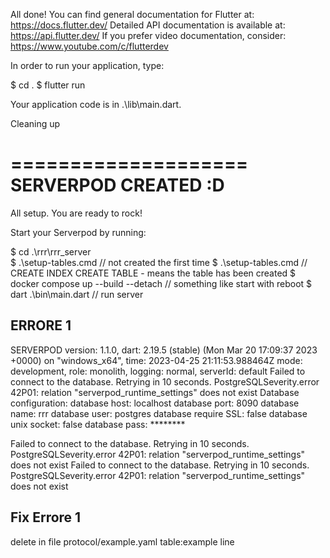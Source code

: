 All done!
You can find general documentation for Flutter at: https://docs.flutter.dev/
Detailed API documentation is available at: https://api.flutter.dev/
If you prefer video documentation, consider: https://www.youtube.com/c/flutterdev

In order to run your application, type:

  $ cd .
  $ flutter run

Your application code is in .\lib\main.dart.


Cleaning up


====================
SERVERPOD CREATED :D
====================

All setup. You are ready to rock!

Start your Serverpod by running:

  $ cd .\rrr\rrr_server\
  $ .\setup-tables.cmd // not created the first time
  $ .\setup-tables.cmd //  CREATE INDEX CREATE TABLE - means the table has been created
  $ docker compose up --build --detach  // something like start with reboot
  $ dart .\bin\main.dart // run server


## ERRORE 1
SERVERPOD version: 1.1.0, dart: 2.19.5 (stable) (Mon Mar 20 17:09:37 2023 +0000) on "windows_x64", time: 2023-04-25 21:11:53.988464Z
mode: development, role: monolith, logging: normal, serverId: default
Failed to connect to the database. Retrying in 10 seconds. PostgreSQLSeverity.error 42P01: relation "serverpod_runtime_settings" does not exist 
Database configuration:
database host: localhost
database port: 8090
database name: rrr
database user: postgres
database require SSL: false
database unix socket: false
database pass: ********

Failed to connect to the database. Retrying in 10 seconds. PostgreSQLSeverity.error 42P01: relation "serverpod_runtime_settings" does not exist 
Failed to connect to the database. Retrying in 10 seconds. PostgreSQLSeverity.error 42P01: relation "serverpod_runtime_settings" does not exist 


## Fix Errore 1
delete in file protocol/example.yaml table:example line


